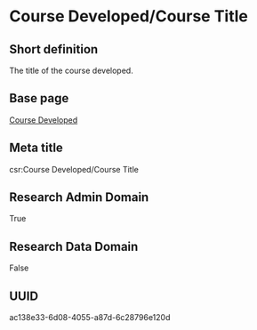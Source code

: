 # Course Developed/Course Title
## Short definition
The title of the course developed.
## Base page
[Course Developed](../../Objects/Course%20Developed.md)
## Meta title
csr:Course Developed/Course Title
## Research Admin Domain
True
## Research Data Domain
False
## UUID
ac138e33-6d08-4055-a87d-6c28796e120d

